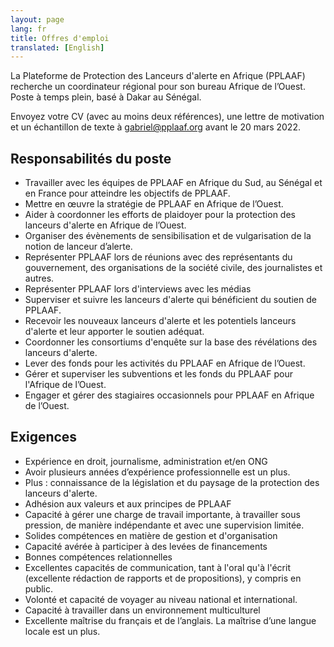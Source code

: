 ```yaml
---
layout: page
lang: fr
title: Offres d'emploi
translated: [English]
---
```


La Plateforme de Protection des Lanceurs d'alerte en Afrique (PPLAAF) recherche un coordinateur régional pour son bureau Afrique de l’Ouest. Poste à temps plein, basé à Dakar au Sénégal.

Envoyez votre CV (avec au moins deux références), une lettre de motivation et un échantillon de texte à [gabriel@pplaaf.org](mailto:gabriel@pplaaf.org) avant le 20 mars 2022.

## Responsabilités du poste

- Travailler avec les équipes de PPLAAF en Afrique du Sud, au Sénégal et en France pour atteindre les objectifs de PPLAAF.
- Mettre en œuvre la stratégie de PPLAAF en Afrique de l’Ouest.
- Aider à coordonner les efforts de plaidoyer pour la protection des lanceurs d'alerte en Afrique de l’Ouest.
- Organiser des évènements de sensibilisation et de vulgarisation de la notion de lanceur d’alerte.
- Représenter PPLAAF lors de réunions avec des représentants du gouvernement, des organisations de la société civile, des journalistes et autres.
- Représenter PPLAAF lors d'interviews avec les médias
- Superviser et suivre les lanceurs d'alerte qui bénéficient du soutien de PPLAAF.
- Recevoir les nouveaux lanceurs d'alerte et les potentiels lanceurs d'alerte et leur apporter le soutien adéquat.
- Coordonner les consortiums d'enquête sur la base des révélations des lanceurs d'alerte.
- Lever des fonds pour les activités du PPLAAF en Afrique de l’Ouest.
- Gérer et superviser les subventions et les fonds du PPLAAF pour l'Afrique de l’Ouest.
- Engager et gérer des stagiaires occasionnels pour PPLAAF en Afrique de l’Ouest.

## Exigences

- Expérience en droit, journalisme, administration et/en ONG
- Avoir plusieurs années d’expérience professionnelle est un plus.
- Plus : connaissance de la législation et du paysage de la protection des lanceurs d'alerte.
- Adhésion aux valeurs et aux principes de PPLAAF
- Capacité à gérer une charge de travail importante, à travailler sous pression, de manière indépendante et avec une supervision limitée.
- Solides compétences en matière de gestion et d'organisation
- Capacité avérée à participer à des levées de financements
- Bonnes compétences relationnelles
- Excellentes capacités de communication, tant à l'oral qu'à l'écrit (excellente rédaction de rapports et de propositions), y compris en public.
- Volonté et capacité de voyager au niveau national et international.
- Capacité à travailler dans un environnement multiculturel
- Excellente maîtrise du français et de l’anglais. La maîtrise d’une langue locale est un plus.
